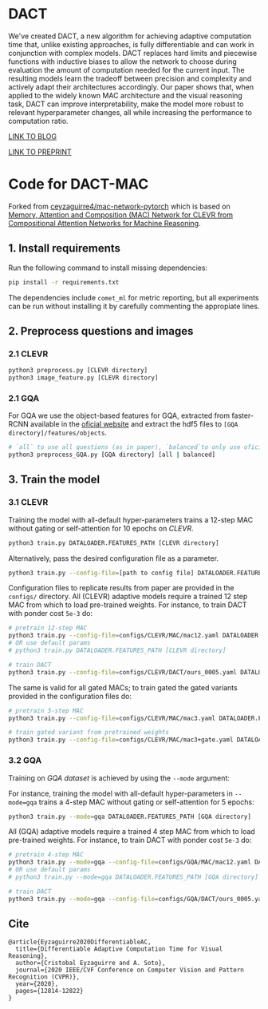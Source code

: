 # DACT

We've created DACT, a new algorithm for achieving adaptive computation time that, unlike existing approaches, is fully differentiable and can work in conjunction with complex models.
DACT replaces hard limits and piecewise functions with inductive biases to allow the network to choose during evaluation the amount of computation needed for the current input.
The resulting models learn the tradeoff between precision and complexity and actively adapt their architectures accordingly.
Our paper shows that, when applied to the widely known MAC architecture and the visual reasoning task, DACT can improve interpretability, make the model more robust to relevant hyperparameter changes, all while increasing the performance to computation ratio.

[LINK TO BLOG](https://ceyzaguirre4.github.io/DACT-for-Visual-Reasoning/)

[LINK TO PREPRINT](http://arxiv.org/abs/2004.12770)


# Code for DACT-MAC

Forked from [ceyzaguirre4/mac-network-pytorch](https://github.com/ceyzaguirre4/mac-network-pytorch) which is based on  [Memory, Attention and Composition (MAC) Network for CLEVR from Compositional Attention Networks for Machine Reasoning](https://arxiv.org/abs/1803.03067).

## 1. Install requirements

Run the following command to install missing dependencies:

~~~bash
pip install -r requirements.txt
~~~

The dependencies include `comet_ml` for metric reporting, but all experiments can be run without installing it by carefully commenting the appropiate lines.


## 2. Preprocess questions and images

### 2.1 CLEVR

~~~bash
python3 preprocess.py [CLEVR directory]
python3 image_feature.py [CLEVR directory]
~~~

### 2.1 GQA

For GQA we use the object-based features for GQA, extracted from faster-RCNN available in the [oficial website](https://cs.stanford.edu/people/dorarad/gqa/download.html) and extract the hdf5 files to `[GQA directory]/features/objects`.

~~~bash
# `all` to use all questions (as in paper), `balanced`to only use oficial balanced subset.
python3 preprocess_GQA.py [GQA directory] [all | balanced]
~~~

## 3. Train the model

### 3.1 CLEVR

Training the model with all-default hyper-parameters trains a 12-step MAC without gating or self-attention for 10 epochs on *CLEVR*.

~~~bash
python3 train.py DATALOADER.FEATURES_PATH [CLEVR directory]
~~~

Alternatively, pass the desired configuration file as a parameter.

~~~bash
python3 train.py --config-file=[path to config file] DATALOADER.FEATURES_PATH [CLEVR directory]
~~~

Configuration files to replicate results from paper are provided in the `configs/` directory. 
All (CLEVR) adaptive models require a trained 12 step MAC from which to load pre-trained weights.
For instance, to train DACT with ponder cost `5e-3` do:

~~~bash
# pretrain 12-step MAC
python3 train.py --config-file=configs/CLEVR/MAC/mac12.yaml DATALOADER.FEATURES_PATH [CLEVR directory]
# OR use default params
# python3 train.py DATALOADER.FEATURES_PATH [CLEVR directory]

# train DACT
python3 train.py --config-file=configs/CLEVR/DACT/ours_0005.yaml DATALOADER.FEATURES_PATH [CLEVR directory]
~~~

The same is valid for all gated MACs; to train gated the gated variants provided in the configuration files do:

~~~bash
# pretrain 3-step MAC
python3 train.py --config-file=configs/CLEVR/MAC/mac3.yaml DATALOADER.FEATURES_PATH [CLEVR directory]

# train gated variant from pretrained weights
python3 train.py --config-file=configs/CLEVR/MAC/mac3+gate.yaml DATALOADER.FEATURES_PATH [CLEVR directory]
~~~

### 3.2 GQA

Training on *GQA dataset* is achieved by using the `--mode` argument:


For instance, training the model with all-default hyper-parameters in `--mode=gqa` trains a 4-step MAC without gating or self-attention for 5 epochs:

~~~bash
python3 train.py --mode=gqa DATALOADER.FEATURES_PATH [GQA directory]
~~~

All (GQA) adaptive models require a trained 4 step MAC from which to load pre-trained weights.
For instance, to train DACT with ponder cost `5e-3` do:

~~~bash
# pretrain 4-step MAC
python3 train.py --mode=gqa --config-file=configs/GQA/MAC/mac12.yaml DATALOADER.FEATURES_PATH [GQA directory]
# OR use default params
# python3 train.py --mode=gqa DATALOADER.FEATURES_PATH [GQA directory]

# train DACT
python3 train.py --mode=gqa --config-file=configs/GQA/DACT/ours_0005.yaml DATALOADER.FEATURES_PATH [GQA directory]
~~~


## Cite

~~~
@article{Eyzaguirre2020DifferentiableAC,
  title={Differentiable Adaptive Computation Time for Visual Reasoning},
  author={Cristobal Eyzaguirre and A. Soto},
  journal={2020 IEEE/CVF Conference on Computer Vision and Pattern Recognition (CVPR)},
  year={2020},
  pages={12814-12822}
}
~~~
